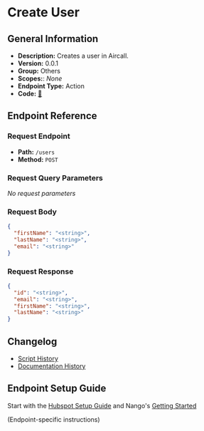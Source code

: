 # Create User

## General Information

- **Description:** Creates a user in Aircall.
- **Version:** 0.0.1
- **Group:** Others
- **Scopes:**: _None_
- **Endpoint Type:** Action
- **Code:** [🔗](https://github.com/NangoHQ/integration-templates/tree/main/integrations/aircall-basic/actions/create-user.ts)

## Endpoint Reference

### Request Endpoint

- **Path:** `/users`
- **Method:** `POST`

### Request Query Parameters

_No request parameters_

### Request Body

```json
{
  "firstName": "<string>",
  "lastName": "<string>",
  "email": "<string>"
}
```

### Request Response

```json
{
  "id": "<string>",
  "email": "<string>",
  "firstName": "<string>",
  "lastName": "<string>"
}
```

## Changelog

- [Script History](https://github.com/NangoHQ/integration-templates/commits/main/integrations/aircall-basic/actions/create-user.ts)
- [Documentation History](https://github.com/NangoHQ/integration-templates/commits/main/integrations/aircall-basic/actions/create-user.md)

## Endpoint Setup Guide

Start with the [Hubspot Setup Guide](https://docs.nango.dev/integrations/all/hubspot#setup-guide) and Nango's [Getting Started](https://docs.nango.dev/guides/getting-started)

(Endpoint-specific instructions)
